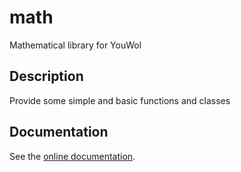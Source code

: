 # math

Mathematical library for YouWol

## Description

Provide some simple and basic functions and classes

## Documentation

See the [online documentation](https://youwol.github.io/math/dist/docs/index.html).
